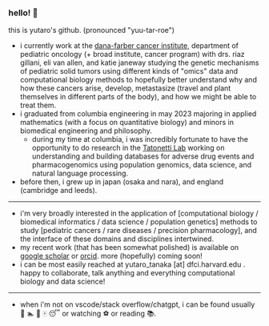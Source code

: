 ### hello! 👋

this is yutaro's github. (pronounced "yuu-tar-roe") 

- i currently work at the [dana-farber cancer institute](https://vanallenlab.dana-farber.org/), department of pediatric oncology (+ broad institute, cancer program) with drs. riaz gillani, eli van allen, and katie janeway studying the genetic mechanisms of pediatric solid tumors using different kinds of "omics" data and computational biology methods to hopefully better understand why and how these cancers arise, develop, metastasize (travel and plant themselves in different parts of the body), and how we might be able to treat them.
- i graduated from columbia engineering in may 2023 majoring in applied mathematics (with a focus on quantitative biology) and minors in biomedical engineering and philosophy.
  - during my time at columbia, i was incredibly fortunate to have the opportunity to do research in the [Tatonetti Lab](https://tatonettilab.org) working on understanding and building databases for adverse drug events and pharmacogenomics using population genomics, data science, and natural language processing.
- before then, i grew up in japan (osaka and nara), and england (cambridge and leeds).

---

- i'm very broadly interested in the application of [computational biology / biomedical informatics / data science / population genetics] methods to study [pediatric cancers / rare diseases / precision pharmacology], and the interface of these domains and disciplines intertwined.
- my recent work (that has been somewhat polished) is available on [google scholar](https://scholar.google.com/citations?user=w7241CQAAAAJ&hl=en) or [orcid](https://orcid.org/0009-0004-1060-7065). more (hopefully) coming soon!
- i can be most easily reached at yutaro_tanaka [at] dfci.harvard.edu . happy to collaborate, talk anything and everything computational biology and data science!

---

- when i'm not on vscode/stack overflow/chatgpt, i can be found usually :bicyclist: :swimmer: :runner: :mahjong: :sleeping: or watching :soccer: or reading :books:. 
